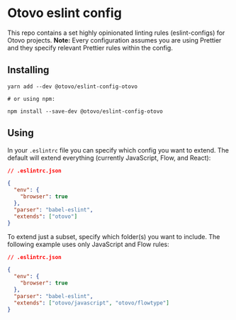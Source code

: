 # Otovo eslint config

This repo contains a set highly opinionated linting rules (eslint-configs) for
Otovo projects. **Note:** Every configuration assumes you are using Prettier and
they specify relevant Prettier rules within the config.

## Installing

```
yarn add --dev @otovo/eslint-config-otovo

# or using npm:

npm install --save-dev @otovo/eslint-config-otovo
```

## Using

In your `.eslintrc` file you can specify which config you want to extend. The
default will extend everything (currently JavaScript, Flow, and React):

```json
// .eslintrc.json

{
  "env": {
    "browser": true
  },
  "parser": "babel-eslint",
  "extends": ["otovo"]
}
```

To extend just a subset, specify which folder(s) you want to include. The
following example uses only JavaScript and Flow rules:

```json
// .eslintrc.json

{
  "env": {
    "browser": true
  },
  "parser": "babel-eslint",
  "extends": ["otovo/javascript", "otovo/flowtype"]
}
```
